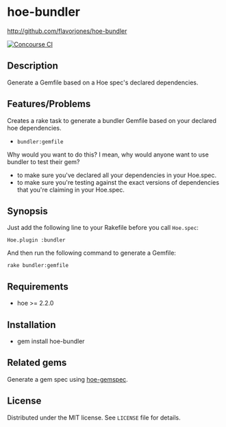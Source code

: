 # hoe-bundler

http://github.com/flavorjones/hoe-bundler

[![Concourse CI](https://ci.nokogiri.org/api/v1/teams/nokogiri-core/pipelines/hoe-bundler/badge)](https://ci.nokogiri.org/teams/nokogiri-core/pipelines/hoe-bundler)


## Description

Generate a Gemfile based on a Hoe spec's declared dependencies.


## Features/Problems

Creates a rake task to generate a bundler Gemfile based on your declared hoe dependencies.

* `bundler:gemfile`

Why would you want to do this? I mean, why would anyone want to use bundler to test their gem?

* to make sure you've declared all your dependencies in your Hoe.spec.
* to make sure you're testing against the exact versions of dependencies that you're claiming in your Hoe.spec.


## Synopsis

Just add the following line to your Rakefile before you call `Hoe.spec`:

    Hoe.plugin :bundler

And then run the following command to generate a Gemfile:

    rake bundler:gemfile


## Requirements

* hoe >= 2.2.0


## Installation

* gem install hoe-bundler


## Related gems

Generate a gem spec using [hoe-gemspec](http://github.com/flavorjones/hoe-gemspec).


## License

Distributed under the MIT license. See `LICENSE` file for details.
